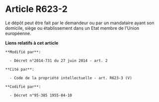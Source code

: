 # Article R623-2

Le dépôt peut être fait par le demandeur ou par un mandataire ayant son domicile, siège ou établissement dans un Etat membre
de l'Union européenne.

**Liens relatifs à cet article**

	**Modifié par**:

	  - Décret n°2014-731 du 27 juin 2014 - art. 2

	**Cité par**:

	  - Code de la propriété intellectuelle - art. R623-3 (V)

	**Codifié par**:

	  - Décret n°95-385 1955-04-10
